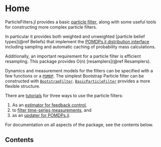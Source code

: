 # Home

ParticleFilters.jl provides a basic [particle filter](https://en.wikipedia.org/wiki/Particle_filter), along with some useful tools for constructing more complex particle filters.

In particular it provides both weighted and unweighted [particle belief types](@ref Beliefs) that implement the [POMDPs.jl distribution interface](http://juliapomdp.github.io/POMDPs.jl/latest/interfaces.html#Distributions-1) including sampling and automatic caching of probability mass calculations.

Additionally, an important requirement for a particle filter is efficient resampling. This package provides O(n) [resamplers](@ref Resamplers).

Dynamics and measurement models for the filters can be specified with a few functions or a [`POMDP`](https://github.com/JuliaPOMDP/POMDPs.jl). The simplest Bootstrap Particle filter can be constructed with [`BootstrapFilter`](@ref). [`BasicParticleFilter`](@ref) provides a more flexible structure.

There are [tutorials](/notebooks) for three ways to use the particle filters:
1. As an [estimator for feedback control](notebooks/Using-a-Particle-Filter-for-Feedback-Control.html),
2. to [filter time-series measurements](notebooks/Filtering-a-Trajectory-or-Data-Series.html), and
3. as an [updater for POMDPs.jl](notebooks/Using-a-Particle-Filter-with-POMDPs-jl.html).

For documentation on all aspects of the package, see the contents below.

## Contents

```@contents
```
